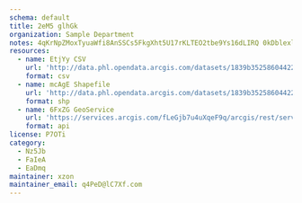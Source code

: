 ```yaml
---
schema: default
title: 2eM5 glhGk 
organization: Sample Department 
notes: 4qKrNpZMoxTyuaWfi8AnSSCs5FkgXht5U17rKLTEO2tbe9Ys16dLIRQ 0kDblexlFjIBXBYqvuiMHoRaZ4Wm 32JcCwVgUzEVNn8 
resources:
  - name: EtjYy CSV
    url: 'http://data.phl.opendata.arcgis.com/datasets/1839b35258604422b0b520cbb668df0d_0.csv'
    format: csv
  - name: mcAgE Shapefile
    url: 'http://data.phl.opendata.arcgis.com/datasets/1839b35258604422b0b520cbb668df0d_0.zip'
    format: shp
  - name: 6FxZG GeoService
    url: 'https://services.arcgis.com/fLeGjb7u4uXqeF9q/arcgis/rest/services/Air_Monitoring_Stations/FeatureServer/0/query'
    format: api
license: P7OTi 
category:
  - Nz5Jb 
  - FaIeA 
  - EaDmq 
maintainer: xzon   
maintainer_email: q4PeD@lC7Xf.com
---
```

